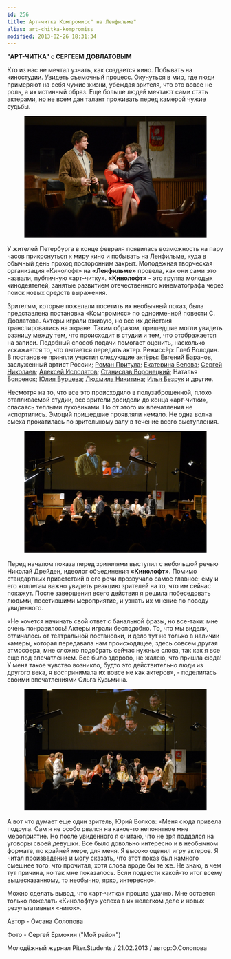 ```yaml
---
id: 256
title: Арт-читка Компромисс" на Ленфильме"
alias: art-chitka-kompromiss
modified: 2013-02-26 18:31:34
---
```


**"АРТ-ЧИТКА" с СЕРГЕЕМ ДОВЛАТОВЫМ**

Кто из нас не мечтал узнать, как создается кино. Побывать на киностудии. Увидеть съемочный процесс. Окунуться в мир, где люди примеряют на себя чужие жизни, убеждая зрителя, что это вовсе не роль, а их истинный образ. Еще больше людей мечтают сами стать актерами, но не всем дан талант проживать перед камерой чужие судьбы.

<figure><img src="./images/stories/random/kompromiss na lenfilme 3.jpg" /></figure>

У жителей Петербурга в конце февраля появилась возможность на пару часов прикоснуться к миру кино и побывать на Ленфильме, куда в обычный день проход посторонним закрыт. Молодежная творческая организация «Кинолофт» на **«Ленфильме»** провела, как они сами это назвали, публичную «арт-читку». **«Кинолофт»** - это группа молодых кинодеятелей, занятые развитием отечественного кинематографа через поиск новых средств выражения.

Зрителям, которые пожелали посетить их необычный показ, была представлена постановка «Компромисс» по одноименной повести С. Довлатова. Актеры играли вживую, но все их действия транслировались на экране. Таким образом, пришедшие могли увидеть разницу между тем, что происходит в студии и тем, что отображается на записи. Подобный способ подачи помогает оценить, насколько искажается то, что пытается передать актер. Режиссёр: Глеб Володин. В постановке приняли участия следующие актёры: Евгений Баранов, заслуженный артист России; <a href="50-roman-pritula.html">Роман Притула</a>; <a href="23-belova-ekaterina.html">Екатерина Белова</a>; <a href="52-sergei-nikolaev.html">Сергей Николаев</a>; <a href="53-aleksei-ispolatov.html">Алексей Исполатов</a>; <a href="51-stas-voronetski.html">Станислав Воронецкий</a>; Наталья Бояренок; <a href="78-ylia-burceva.html">Юлия Бурцева</a>; <a href="63-lyda-nikitina.html">Людмила Никитина</a>; <a href="83-bezryk-ilya.html">Илья Безрук</a> и другие.

Несмотря на то, что все это происходило в полузаброшенной, плохо отапливаемой студии, все зрители досидели до конца «арт-читки», спасаясь теплыми пуховиками. Но от этого их впечатления не испортились. Эмоций пришедшие проявляли немало. Не одна волна смеха прокатилась по зрительному залу в течение всего выступления.

<figure><img src="./images/stories/random/kompromiss na lenfilme 1.jpg" /></figure>

Перед началом показа перед зрителями выступил с небольшой речью Николай Дрейден, идеолог объединения **«Кинолофт»**. Помимо стандартных приветствий в его речи прозвучало самое главное: ему и его коллегам важно увидеть реакцию зрителей на то, что им сейчас покажут. После завершения всего действия я решила побеседовать людьми, посетившими мероприятие, и узнать их мнение по поводу увиденного.

«Не хочется начинать свой ответ с банальной фразы, но все-таки: мне очень понравилось! Актеры играли бесподобно. То, что мы видели, отличалось от театральной постановки, и дело тут не только в наличии камеры, которая передавала нам происходящее, здесь совсем другая атмосфера, мне сложно подобрать сейчас нужные слова, так как я все еще под впечатлением. Все было здорово, не жалею, что пришла сюда! У меня такое чувство возникло, будто это действительно люди из другого века, я воспринимала их вовсе не как актеров», - поделилась своими впечатлениями Ольга Кузьмина.

<figure><img src="./images/stories/random/kompromiss na lenfilme 4.jpg" /></figure>

А вот что думает еще один зритель, Юрий Волков: «Меня сюда привела подруга. Сам я не особо рвался на какое-то непонятное мне мероприятие. Но после увиденного я считаю, что не зря поддался на уговоры своей девушки. Все было довольно интересно и в необычном формате, по крайней мере, для меня. Я высоко оценил игру актеров. Я читал произведение и могу сказать, что этот показ был намного смешнее того, что прочитал, хотя слова вроде бы те же. Не знаю, в чем тут причина, но так мне показалось. Если подвести какой-то итог всему вышесказанному, то необычно, ярко, интересно».

Можно сделать вывод, что «арт-читка» прошла удачно. Мне остается только пожелать «Кинолофту» успеха в их нелегком деле и новых результативных «читок».

Автор - Оксана Солопова

Фото - Сергей Ермохин ("Мой район")

Молодёжный журнал Piter.Students / 21.02.2013 / автор:О.Солопова

